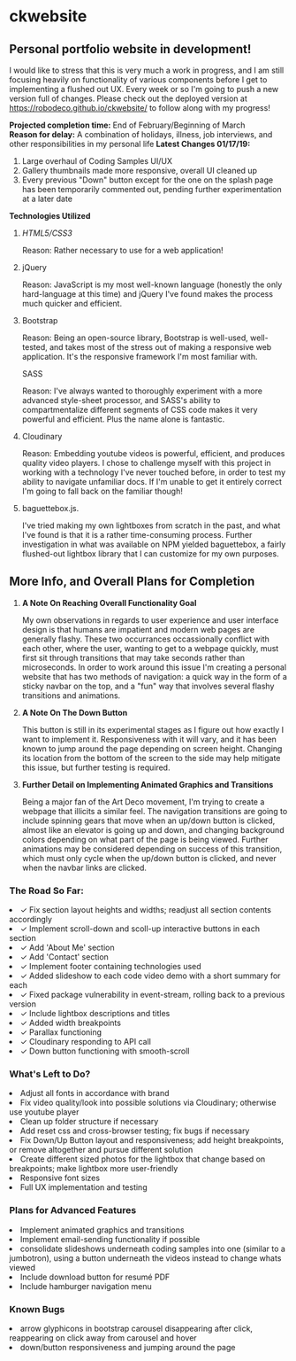 # ckwebsite
## Personal portfolio website in development!

I would like to stress that this is very much a work in progress, and I am still focusing heavily on functionality of various components before I get to implementing a flushed out UX. Every week or so I'm going to push a new version full of changes. Please check out the deployed version at https://robodeco.github.io/ckwebsite/ to follow along with my progress! 

**Projected completion time:** End of February/Beginning of March
<br>
**Reason for delay:** A combination of holidays, illness, job interviews, and other responsibilities in my personal life
**Latest Changes 01/17/19:** 
<ol>
 <li>Large overhaul of Coding Samples UI/UX</li>
 <li>Gallery thumbnails made more responsive, overall UI cleaned up</li>
 <li>Every previous "Down" button except for the one on the splash page has been temporarily commented out, pending further experimentation at a later date</li>
</ol>

**Technologies Utilized**
<ol>
 <li><i>HTML5/CSS3</i>
  <p>Reason: Rather necessary to use for a web application!</p>
 </li> 
 <li>jQuery
  <p>Reason: JavaScript is my most well-known language (honestly the only hard-language at this time) and jQuery I've found makes the process much quicker and efficient.</p>
 </li>
 <li>Bootstrap
  <p>Reason: Being an open-source library, Bootstrap is well-used, well-tested, and takes most of the stress out of making a responsive web application. It's the responsive framework I'm most familiar with.</p> 
 </li>SASS
 <p>Reason: I've always wanted to thoroughly experiment with a more advanced style-sheet processor, and SASS's ability to compartmentalize different segments of CSS code makes it very powerful and efficient. Plus the name alone is fantastic.</p>
 </li>
 <li>Cloudinary
  <p>Reason: Embedding youtube videos is powerful, efficient, and produces quality video players. I chose to challenge myself with this project in working with a technology I've never touched before, in order to test my ability to navigate unfamiliar docs. If I'm unable to get it entirely correct I'm going to fall back on the familiar though!</p>
 </li>
 <li>baguettebox.js.
  <p>I've tried making my own lightboxes from scratch in the past, and what I've found is that it is a rather time-consuming process. Further investigation in what was available on NPM yielded baguettebox, a fairly flushed-out lightbox library that I can customize for my own purposes.</p>
 </li>
</ol>

## More Info, and Overall Plans for Completion

<ol>
 <li><strong>A Note On Reaching Overall Functionality Goal</strong></li>
    <p>My own observations in regards to user experience and user interface design is that humans are impatient and modern web pages are generally flashy. These two occurrances occassionally conflict with each other, where the user, wanting to get to a webpage quickly, must first sit through transitions that may take seconds rather than microseconds. In order to work around this issue I'm creating a personal website that has two methods of navigation: a quick way in the form of a sticky navbar on the top, and a "fun" way that involves several flashy transitions and animations.</p>
 <li><strong>A Note On The Down Button</strong></li>
    <p>This button is still in its experimental stages as I figure out how exactly I want to implement it. Responsiveness with it will vary, and it has been known to jump around the page depending on screen height. Changing its location from the bottom of the screen to the side may help mitigate this issue, but further testing is required. 
     <li><strong>Further Detail on Implementing Animated Graphics and Transitions</strong></li>
    <p>Being a major fan of the Art Deco movement, I'm trying to create a webpage that illicits a similar feel. The navigation transitions are going to include spinning gears that move when an up/down button is clicked, almost like an elevator is going up and down, and changing background colors depending on what part of the page is being viewed. Further animations may be considered depending on success of this transition, which must only cycle when the up/down button is clicked, and never when the navbar links are clicked.</p>
</ol>

### The Road So Far:

<li>✓ Fix section layout heights and widths; readjust all section contents accordingly</li>
<li>✓ Implement scroll-down and scoll-up interactive buttons in each section</li>
<li>✓ Add 'About Me' section </li>
<li>✓ Add 'Contact' section </li>
<li>✓ Implement footer containing technologies used</li>
<li>✓ Added slideshow to each code video demo with a short summary for each</li>
<li>✓ Fixed package vulnerability in event-stream, rolling back to a previous version</li>
<li>✓ Include lightbox descriptions and titles</li>
<li>✓ Added width breakpoints</li>
<li>✓ Parallax functioning</li>
<li>✓ Cloudinary responding to API call</li>
<li>✓ Down button functioning with smooth-scroll</li>

### What's Left to Do?
<li>Adjust all fonts in accordance with brand</li>
<li>Fix video quality/look into possible solutions via Cloudinary; otherwise use youtube player</li>
<li>Clean up folder structure if necessary</li>
<li>Add reset css and cross-browser testing; fix bugs if necessary</li>
<li>Fix Down/Up Button layout and responsiveness; add height breakpoints, or remove altogether and pursue different solution</li>
<li>Create different sized photos for the lightbox that change based on breakpoints; make lightbox more user-friendly</li>
<li>Responsive font sizes</li>
<li>Full UX implementation and testing</li>

### Plans for Advanced Features
<li>Implement animated graphics and transitions</li>
<li>Implement email-sending functionality if possible</li>
<li>consolidate slideshows underneath coding samples into one (similar to a jumbotron), using a button underneath the videos instead to change whats viewed</li>
<li>Include download button for resumé PDF</li>
<li>Include hamburger navigation menu</li>


### Known Bugs
<li>arrow glyphicons in bootstrap carousel disappearing after click, reappearing on click away from carousel and hover</li>
<li>down/button responsiveness and jumping around the page</li>

